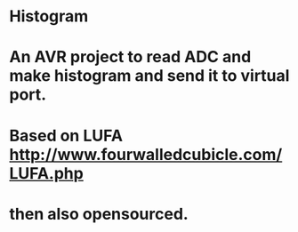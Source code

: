# Histogram
# An AVR project to read ADC and make histogram and send it to virtual port.
# Based on LUFA http://www.fourwalledcubicle.com/LUFA.php
# then also opensourced.